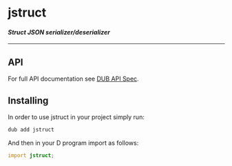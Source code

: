 jstruct
=======

#### _Struct JSON serializer/deserializer_

----

## API

For full API documentation see [DUB API Spec](https://jstruct.dpldocs.info/index.html).

## Installing

In order to use jstruct in your project simply run:

```bash
dub add jstruct
```

And then in your D program import as follows:

```d
import jstruct;
```